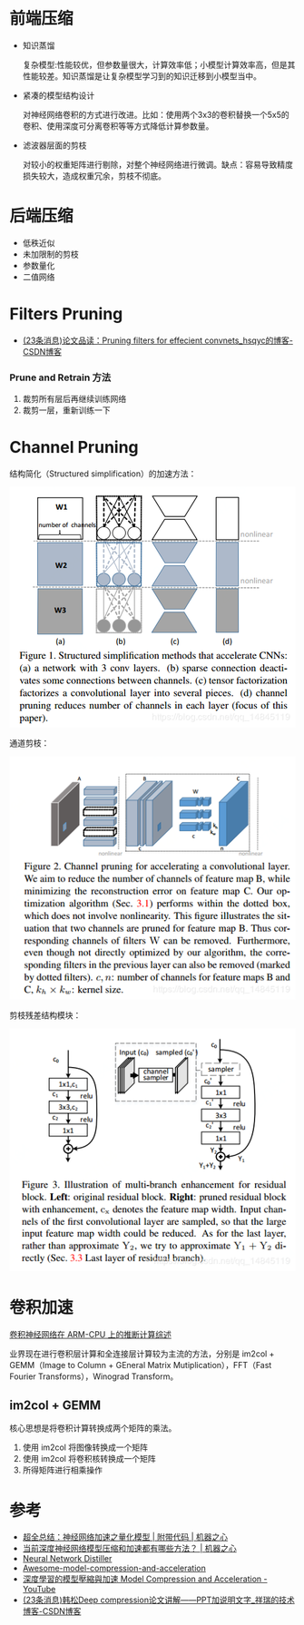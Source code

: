 # 前端压缩

- 知识蒸馏

  复杂模型:性能较优，但参数量很大，计算效率低；小模型计算效率高，但是其性能较差。知识蒸馏是让复杂模型学习到的知识迁移到小模型当中。

- 紧凑的模型结构设计

  对神经网络卷积的方式进行改进。比如：使用两个3x3的卷积替换一个5x5的卷积、使用深度可分离卷积等等方式降低计算参数量。

- 滤波器层面的剪枝

  对较小的权重矩阵进行剔除，对整个神经网络进行微调。缺点：容易导致精度损失较大，造成权重冗余，剪枝不彻底。 

# 后端压缩

- 低秩近似
- 未加限制的剪枝
- 参数量化
- 二值网络

# Filters Pruning 

* [(23条消息)论文品读：Pruning filters for effecient convnets_hsqyc的博客-CSDN博客](https://blog.csdn.net/hsqyc/article/details/84029360)

### Prune and Retrain 方法

1. 裁剪所有层后再继续训练网络
2. 裁剪一层，重新训练一下



# Channel Pruning

结构简化（Structured simplification）的加速方法：

![img](image/20191012201427696.png)

通道剪枝：

![img](image/2019101220154622.png)

剪枝残差结构模块：

![img](image/20191012201737699.png)

# 卷积加速

[卷积神经网络在 ARM-CPU 上的推断计算综述](https://lhcheung1991.github.io/blogs/2017/08/29/deeplearning-inference-benchmark-survey.html)

业界现在进行卷积层计算和全连接层计算较为主流的方法，分别是 im2col + GEMM（Image to Column + GEneral Matrix Mutiplication），FFT（Fast Fourier Transforms），Winograd Transform。

## im2col + GEMM

核心思想是将卷积计算转换成两个矩阵的乘法。

1. 使用 im2col 将图像转换成一个矩阵
2. 使用 im2col 将卷积核转换成一个矩阵
3. 所得矩阵进行相乘操作

# 参考

* [超全总结：神经网络加速之量化模型 | 附带代码 | 机器之心](https://www.jiqizhixin.com/articles/2018-06-01-11)
* [当前深度神经网络模型压缩和加速都有哪些方法？ | 机器之心](https://www.jiqizhixin.com/articles/2018-05-22-9)
* [Neural Network Distiller](https://nervanasystems.github.io/distiller/index.html)
* [Awesome-model-compression-and-acceleration](https://github.com/memoiry/Awesome-model-compression-and-acceleration)
* [深度學習的模型壓縮與加速 Model Compression and Acceleration - YouTube](https://www.youtube.com/playlist?list=PLj6E8qlqmkFv3cCjjX2SA1D4FJ9fadDij)
* [(23条消息)韩松Deep compression论文讲解——PPT加说明文字_祥瑞的技术博客-CSDN博客](https://blog.csdn.net/weixin_36474809/article/details/80643784)
